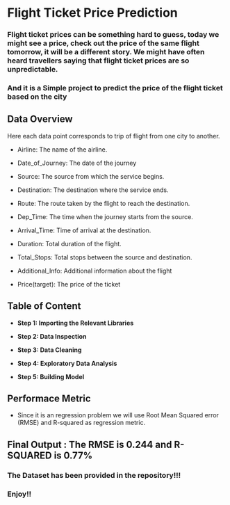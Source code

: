 # Flight Ticket Price Prediction

### Flight ticket prices can be something hard to guess, today we might see a price, check out the price of the same flight tomorrow, it will be a different story. We might have often heard travellers saying that flight ticket prices are so unpredictable.
### And it is a Simple project to predict the price of the flight ticket based on the city

## Data Overview
Here each data point corresponds to trip of flight from one city to another.

- Airline: The name of the airline.

- Date_of_Journey: The date of the journey

- Source: The source from which the service begins.

- Destination: The destination where the service ends.

- Route: The route taken by the flight to reach the destination.

- Dep_Time: The time when the journey starts from the source.

- Arrival_Time: Time of arrival at the destination.

- Duration: Total duration of the flight.

- Total_Stops: Total stops between the source and destination.

- Additional_Info: Additional information about the flight

- Price(target): The price of the ticket

## Table of Content

* __Step 1: Importing the Relevant Libraries__
    
* __Step 2: Data Inspection__
    
* __Step 3: Data Cleaning__
    
* __Step 4: Exploratory Data Analysis__
    
* __Step 5: Building Model__


## Performace Metric
- Since it is an regression problem we will use Root Mean Squared error (RMSE) and R-squared as regression metric.

## Final Output : The RMSE is 0.244 and R-SQUARED is 0.77% 

### The Dataset has been provided in the repository!!!

### Enjoy!!
